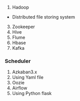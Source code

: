 1. Hadoop
  - Distributed file storing system
3. Zookeeper
4. Hive
5. Flume
6. Hbase
7. Kafka
### Scheduler

1. Azkaban3.x
  2. Using Yaml file 
3. Oozie
4. Airflow
  4. Using Python flask 
